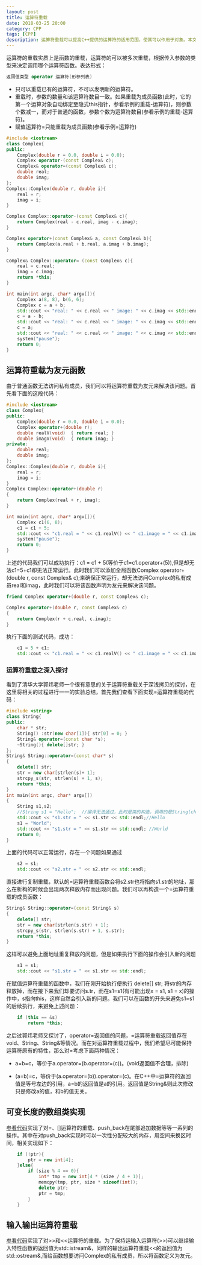 ```yaml
---
layout: post
title: 运算符重载
date: 2018-03-25 20:00
category: CPP
tags: [CPP]
description: 运算符重载可以提高C++提供的运算符的适用范围，使其可以作用于对象。本文给出了=、-、>>、<<运算符重载的示例以及运算符重载为友元，可以加深对运算符重载的理解。并结合郭炜老师的字符串的深浅拷贝的实践，加深对运算符重载返回值和复制运算符操作的理解和实践中需要注意的事项。
---
```


运算符的重载实质上是函数的重载，运算符的可以被多次重载，根据传入参数的类型来决定调用哪个运算符函数。表达形式：

```c++
返回值类型 operator 运算符(形参列表)
```

- 只可以重载已有的运算符，不可以发明新的运算符。
-  重载时，参数的数量和该运算符数目一致。如果重载为成员函数(此时，它的第一个运算对象自动绑定至隐式this指针，参看示例的重载-运算符)，则参数个数减一，而对于普通的函数，参数个数为运算符数目(参看示例的重载-运算符)。
- 赋值运算符=只能重载为成员函数(参看示例=运算符)

```c++
#include <iostream>
class Complex{
public:
	Complex(double r = 0.0, double i = 0.0);
	Complex operator-(const Complex& c);
	Complex& operator=(const Complex& c);
	double real;
	double imag;
};
Complex::Complex(double r, double i){
	real = r;
	imag = i;
}

Complex Complex::operator-(const Complex& c){
	return Complex(real - c.real, imag - c.imag);
}

Complex operator+(const Complex& a, const Complex& b){
	return Complex(a.real + b.real, a.imag + b.imag);
}

Complex& Complex::operator= (const Complex& c){
	real = c.real;
	imag = c.imag;
	return *this;
}

int main(int argc, char* argv[]){
	Complex a(8, 8), b(6, 6);
	Complex c = a + b;
	std::cout << "real: " << c.real << " image: " << c.imag << std::endl;  //14,14
	c = a - b;
	std::cout << "real: " << c.real << " image: " << c.imag << std::endl; //2,2
	c = a;
	std::cout << "real: " << c.real << " image: " << c.imag << std::endl; //8,8
	system("pause");
	return 0;
}
```

## 运算符重载为友元函数

由于普通函数无法访问私有成员，我们可以将运算符重载为友元来解决该问题。首先看下面的这段代码：

```C++
#include <iostream>
class Complex{
public:
	Complex(double r = 0.0, double i = 0.0);
	Complex operator+(double r);
	double realV(void)	{ return real; }
	double imagV(void)	{ return imag; }
private:
	double real;
	double imag;
};
Complex::Complex(double r, double i){
	real = r;
	imag = i;
}
Complex Complex::operator+(double r)
{
	return Complex(real + r, imag);
}

int main(int agrc, char* argv[]){
	Complex c1(6, 8);
	c1 = c1 + 5;
	std::cout << "c1.real = " << c1.realV() << " c1.image = " << c1.imagV() << std::endl;	//11,8
	system("pause");
	return 0;
}
```

上述的代码我们可以成功执行：c1 = c1 + 5(等价于c1=c1.operator+(5)),但是却无法c1=5+c1却无法正常运行。此时我们可以添加全局函数Complex operator+(double r, const Complex& c);来确保正常运行，却无法访问Complex的私有成员real和imag，此时我们可以将该函数声明为友元来解决该问题。

```C++
friend Complex operator+(double r, const Complex& c);
```

```C++
Complex operator+(double r, const Complex& c)
{
	return Complex(r + c.real, c.imag);
}
```

执行下面的测试代码，成功：

```C++
	c1 = 5 + c1;
	std::cout << "c1.real = " << c1.realV() << " c1.image = " << c1.imagV() << std::endl;//16,8
```

### 运算符重载之深入探讨

看到了清华大学郭炜老师一个很有意思的关于运算符重载关于深浅拷贝的探讨，在这里将相关的过程进行一一的实验总结，首先我们查看下面实现=运算符重载的代码：

```C++
#include <string>
class String{
public:
	char * str;
	String() :str(new char[1]){ str[0] = 0; }
	String& operator=(const char *s);
	~String(){ delete[]str; }
};
String& String::operator=(const char* s)
{
	delete[] str;
	str = new char[strlen(s)+ 1];
	strcpy_s(str, strlen(s) + 1, s);
	return *this;
}
int main(int argc, char* argv[])
{
	String s1,s2;
    //String s1 = "Hello";	//编译无法通过，此时是类的构造，调用的是String(char*)的构造函数		s1 = "Hello";			//s1.operator=("Hello")
	std::cout << "s1.str = " << s1.str << std::endl;//Hello
	s1 = "World";
	std::cout << "s1.str = " << s1.str << std::endl; //World
	return 0;
}
```

上面的代码可以正常运行，存在一个问题如果通过

```c++
	s2 = s1;
	std::cout << "s2.str = " << s2.str << std::endl;
```

直接进行复制重载，默认的=运算符重载函数会将s2.str也将指向s1.str的地址，那么在析构的时候会出现两次释放内存而出现问题。我们可以再构造一个=运算符重载的成员函数：

```C++
String& String::operator=(const String& s)
{
	delete[] str;
	str = new char[strlen(s.str) + 1];
	strcpy_s(str, strlen(s.str) + 1, s.str);
	return *this;
}
```

这样可以避免上面地址重复释放的问题，但是如果执行下面的操作会引入新的问题

```C++
	s1 = s1;
	std::cout << "s1.str = " << s1.str << std::endl;
```

在赋值运算符重载的函数中，我们在刚开始执行便执行 delete[] str; 将str的内存释放掉，而在接下来我们却要访问s.tr，而在s1=s1(有可能出现x = s1, s1 = x)的操作中，s指向this，这样自然会引入新的问题。我们可以在函数的开头来避免s1=s1的后续执行，来避免上述问题：

```C++
	if (this == &s)
		return *this;
```

之后过郭炜老师又探讨了，operator=返回值的问题，=运算符重载返回值存在void、String、String&等情况。而在对运算符重载过程中，我们希望尽可能保持运算符原有的特性，那么对=考虑下面两种情况：

- a=b=c，等价于a.operator=(b.operator=(c))。(void返回值不合理，排除)

- (a=b)=c，等价于(a.operator=(b)).operator=(c)。在C++中=运算符的返回值是等号左边的引用，a=b的返回值是a的引用。返回值是String&则此次修改只是修改a的值，和b的值无关。


## 可变长度的数组类实现

[参看代码](https://github.com/DepInjoy/BaseHouse/blob/master/CPP/VariableLengthArray.cpp)实现了对=、[]运算符的重载、push_back在尾部追加数据等等一系列的操作。其中在对push_back实现时可以一次性分配较大的内存，用空间来换区时间，相关实现如下：

```C++
	if (!ptr){
		ptr = new int[4];
	}else{
		if (size % 4 == 0){
			int* tmp = new int[4 * (size / 4 + 1)];
			memcpy(tmp, ptr, size * sizeof(int));
			delete ptr;
			ptr = tmp;
		}
	}
```

## 输入输出运算符重载

[参看代码](https://github.com/DepInjoy/BaseHouse/blob/master/CPP/inAndOutOverloading.cpp)实现了对>>和<<运算符的重载。为了保持运输入运算符(>>)可以继续输入特性函数的返回值为std::istream&，同样的输出运算符重载<<的返回值为std::ostream&,而给函数想要访问Complex的私有成员，所以将函数定义为友元。

